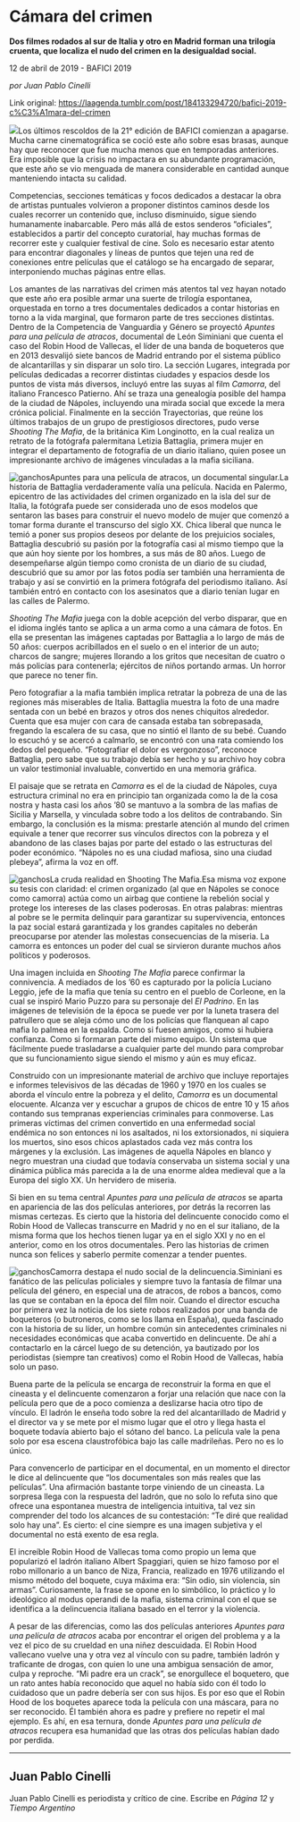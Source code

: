 # Cámara del crimen

**Dos filmes rodados al sur de Italia y otro en Madrid forman una trilogía cruenta, que localiza el nudo del crimen en la desigualdad social.**

12 de abril de 2019 - BAFICI 2019

_por Juan Pablo Cinelli_

Link original: https://laagenda.tumblr.com/post/184133294720/bafici-2019-c%C3%A1mara-del-crimen

![](https://64.media.tumblr.com/f5882bb58ed24533b91b991e75c34e6d/4939e4d19fbaa1a6-21/s500x750/5eab2481787b225825a26d2d72c161fafe2c4160.jpg)Los últimos rescoldos de la 21° edición de BAFICI comienzan a apagarse. Mucha carne cinematográfica se coció este año sobre esas brasas, aunque hay que reconocer que fue mucha menos que en temporadas anteriores. Era imposible que la crisis no impactara en su abundante programación, que este año se vio menguada de manera considerable en cantidad aunque manteniendo intacta su calidad. 

Competencias, secciones temáticas y focos dedicados a destacar la obra de artistas puntuales volvieron a proponer distintos caminos desde los cuales recorrer un contenido que, incluso disminuido, sigue siendo humanamente inabarcable. Pero más allá de estos senderos “oficiales”, establecidos a partir del concepto curatorial, hay muchas formas de recorrer este y cualquier festival de cine. Solo es necesario estar atento para encontrar diagonales y líneas de puntos que tejen una red de conexiones entre películas que el catálogo se ha encargado de separar, interponiendo muchas páginas entre ellas.

Los amantes de las narrativas del crimen más atentos tal vez hayan notado que este año era posible armar una suerte de trilogía espontanea, orquestada en torno a tres documentales dedicados a contar historias en torno a la vida marginal, que formaron parte de tres secciones distintas. Dentro de la Competencia de Vanguardia y Género se proyectó *Apuntes para una película de atracos*, documental de León Siminiani que cuenta el caso del Robin Hood de Vallecas, el líder de una banda de boqueteros que en 2013 desvalijó siete bancos de Madrid entrando por el sistema público de alcantarillas y sin disparar un solo tiro. La sección Lugares, integrada por películas dedicadas a recorrer distintas ciudades y espacios desde los puntos de vista más diversos, incluyó entre las suyas al film *Camorra*, del italiano Francesco Patierno. Ahí se traza una genealogía posible del hampa de la ciudad de Nápoles, incluyendo una mirada social que excede la mera crónica policial. Finalmente en la sección Trayectorias, que reúne los últimos trabajos de un grupo de prestigiosos directores, pudo verse *Shooting The Mafia*, de la británica Kim Longinotto, en la cual realiza un retrato de la fotógrafa palermitana Letizia Battaglia, primera mujer en integrar el departamento de fotografía de un diario italiano, quien posee un impresionante archivo de imágenes vinculadas a la mafia siciliana. 

![ganchos](https://64.media.tumblr.com/0ec50e7c5982ac26b4e2262d01cfc9b1/4939e4d19fbaa1a6-5c/s500x750/e6333ed85ac7570994b88e17758308380c9b8d08.jpg)Apuntes para una película de atracos, un documental singular.La historia de Battaglia verdaderamente valía una película. Nacida en Palermo, epicentro de las actividades del crimen organizado en la isla del sur de Italia, la fotógrafa puede ser considerada uno de esos modelos que sentaron las bases para construir el nuevo modelo de mujer que comenzó a tomar forma durante el transcurso del siglo XX. Chica liberal que nunca le temió a poner sus propios deseos por delante de los prejuicios sociales, Battaglia descubrió su pasión por la fotografía casi al mismo tiempo que la que aún hoy siente por los hombres, a sus más de 80 años. Luego de desempeñarse algún tiempo como cronista de un diario de su ciudad, descubrió que su amor por las fotos podía ser también una herramienta de trabajo y así se convirtió en la primera fotógrafa del periodismo italiano. Así también entró en contacto con los asesinatos que a diario tenían lugar en las calles de Palermo.

*Shooting The Mafia* juega con la doble acepción del verbo disparar, que en el idioma inglés tanto se aplica a un arma como a una cámara de fotos. En ella se presentan las imágenes captadas por Battaglia a lo largo de más de 50 años: cuerpos acribillados en el suelo o en el interior de un auto; charcos de sangre; mujeres llorando a los gritos que necesitan de cuatro o más policías para contenerla; ejércitos de niños portando armas. Un horror que parece no tener fin. 

Pero fotografiar a la mafia también implica retratar la pobreza de una de las regiones más miserables de Italia. Battaglia muestra la foto de una madre sentada con un bebé en brazos y otros dos nenes chiquitos alrededor. Cuenta que esa mujer con cara de cansada estaba tan sobrepasada, fregando la escalera de su casa, que no sintió el llanto de su bebé. Cuando lo escuchó y se acercó a calmarlo, se encontró con una rata comiendo los dedos del pequeño. “Fotografiar el dolor es vergonzoso”, reconoce Battaglia, pero sabe que su trabajo debía ser hecho y su archivo hoy cobra un valor testimonial invaluable, convertido en una memoria gráfica.

El paisaje que se retrata en *Camorra* es el de la ciudad de Nápoles, cuya estructura criminal no era en principio tan organizada como la de la cosa nostra y hasta casi los años ’80 se mantuvo a la sombra de las mafias de Sicilia y Marsella, y vinculada sobre todo a los delitos de contrabando. Sin embargo, la conclusión es la misma: prestarle atención al mundo del crimen equivale a tener que recorrer sus vínculos directos con la pobreza y el abandono de las clases bajas por parte del estado o las estructuras del poder económico. “Nápoles no es una ciudad mafiosa, sino una ciudad plebeya”, afirma la voz en off.

![ganchos](https://64.media.tumblr.com/4dbf584fd252298cbf2c162ad0e88d28/4939e4d19fbaa1a6-6f/s500x750/1e8909b04dc95b7244b7f5430039302615d159cf.jpg)La cruda realidad en Shooting The Mafia.Esa misma voz expone su tesis con claridad: el crimen organizado (al que en Nápoles se conoce como camorra) actúa como un airbag que contiene la rebelión social y protege los intereses de las clases poderosas. En otras palabras: mientras al pobre se le permita delinquir para garantizar su supervivencia, entonces la paz social estará garantizada y los grandes capitales no deberán preocuparse por atender las molestas consecuencias de la miseria. La camorra es entonces un poder del cual se sirvieron durante muchos años políticos y poderosos.

Una imagen incluida en *Shooting The Mafia* parece confirmar la connivencia. A mediados de los ’60 es capturado por la policía Luciano Leggio, jefe de la mafia que tenía su centro en el pueblo de Corleone, en la cual se inspiró Mario Puzzo para su personaje del *El Padrino*. En las imágenes de televisión de la época se puede ver por la luneta trasera del patrullero que se aleja cómo uno de los policías que flanquean al capo mafia lo palmea en la espalda. Como si fuesen amigos, como si hubiera confianza. Como si formaran parte del mismo equipo. Un sistema que fácilmente puede trasladarse a cualquier parte del mundo para comprobar que su funcionamiento sigue siendo el mismo y aún es muy eficaz.

Construido con un impresionante material de archivo que incluye reportajes e informes televisivos de las décadas de 1960 y 1970 en los cuales se aborda el vínculo entre la pobreza y el delito, *Camorra* es un documental elocuente. Alcanza ver y escuchar a grupos de chicos de entre 10 y 15 años contando sus tempranas experiencias criminales para conmoverse. Las primeras víctimas del crimen convertido en una enfermedad social endémica no son entonces ni los asaltados, ni los extorsionados, ni siquiera los muertos, sino esos chicos aplastados cada vez más contra los márgenes y la exclusión. Las imágenes de aquella Nápoles en blanco y negro muestran una ciudad que todavía conservaba un sistema social y una dinámica pública más parecida a la de una enorme aldea medieval que a la Europa del siglo XX. Un hervidero de miseria.

Si bien en su tema central *Apuntes para una película de atracos* se aparta en apariencia de las dos películas anteriores, por detrás la recorren las mismas certezas. Es cierto que la historia del delincuente conocido como el Robin Hood de Vallecas transcurre en Madrid y no en el sur italiano, de la misma forma que los hechos tienen lugar ya en el siglo XXI y no en el anterior, como en los otros documentales. Pero las historias de crimen nunca son felices y saberlo permite comenzar a tender puentes.

![ganchos](https://64.media.tumblr.com/f5882bb58ed24533b91b991e75c34e6d/4939e4d19fbaa1a6-21/s500x750/5eab2481787b225825a26d2d72c161fafe2c4160.jpg)Camorra destapa el nudo social de la delincuencia.Siminiani es fanático de las películas policiales y siempre tuvo la fantasía de filmar una película del género, en especial una de atracos, de robos a bancos, como las que se contaban en la época del film noir. Cuando el director escucha por primera vez la noticia de los siete robos realizados por una banda de boqueteros (o butroneros, como se los llama en España), queda fascinado con la historia de su líder, un hombre común sin antecedentes criminales ni necesidades económicas que acaba convertido en delincuente. De ahí a contactarlo en la cárcel luego de su detención, ya bautizado por los periodistas (siempre tan creativos) como el Robin Hood de Vallecas, había solo un paso.

Buena parte de la película se encarga de reconstruir la forma en que el cineasta y el delincuente comenzaron a forjar una relación que nace con la película pero que de a poco comienza a deslizarse hacia otro tipo de vínculo. El ladrón le enseña todo sobre la red del alcantarillado de Madrid y el director va y se mete por el mismo lugar que el otro y llega hasta el boquete todavía abierto bajo el sótano del banco. La película vale la pena solo por esa escena claustrofóbica bajo las calle madrileñas. Pero no es lo único.

Para convencerlo de participar en el documental, en un momento el director le dice al delincuente que “los documentales son más reales que las películas”. Una afirmación bastante torpe viniendo de un cineasta. La sorpresa llega con la respuesta del ladrón, que no solo lo refuta sino que ofrece una espontanea muestra de inteligencia intuitiva, tal vez sin comprender del todo los alcances de su contestación: “Te diré que realidad solo hay una”. Es cierto: el cine siempre es una imagen subjetiva y el documental no está exento de esa regla.

El increíble Robin Hood de Vallecas toma como propio un lema que popularizó el ladrón italiano Albert Spaggiari, quien se hizo famoso por el robo millonario a un banco de Niza, Francia, realizado en 1976 utilizando el mismo método del boquete, cuya máxima era: “Sin odio, sin violencia, sin armas”. Curiosamente, la frase se opone en lo simbólico, lo práctico y lo ideológico al modus operandi de la mafia, sistema criminal con el que se identifica a la delincuencia italiana basado en el terror y la violencia.

A pesar de las diferencias, como las dos películas anteriores *Apuntes para una película de atracos* acaba por encontrar el origen del problema y a la vez el pico de su crueldad en una niñez descuidada. El Robin Hood vallecano vuelve una y otra vez al vínculo con su padre, también ladrón y traficante de drogas, con quien lo une una ambigua sensación de amor, culpa y reproche. “Mi padre era un crack”, se enorgullece el boquetero, que un rato antes había reconocido que aquel no había sido con él todo lo cuidadoso que un padre debería ser con sus hijos. Es por eso que el Robin Hood de los boquetes aparece toda la película con una máscara, para no ser reconocido. Él también ahora es padre y prefiere no repetir el mal ejemplo. Es ahí, en esa ternura, donde *Apuntes para una película de atracos* recupera esa humanidad que las otras dos películas habían dado por perdida.

  




---

Juan Pablo Cinelli
------------------

 Juan Pablo Cinelli es periodista y crítico de cine. Escribe en *Página 12* y *Tiempo Argentino* 

